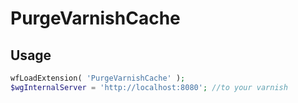 # PurgeVarnishCache
## Usage
```php
wfLoadExtension( 'PurgeVarnishCache' );
$wgInternalServer = 'http://localhost:8080'; //to your varnish
```
